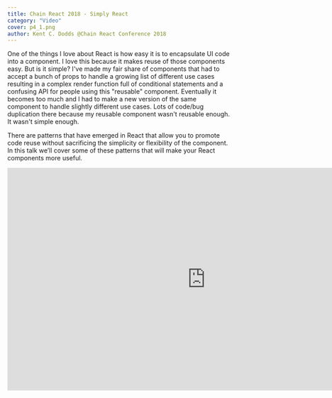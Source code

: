 ```yaml
---
title: Chain React 2018 - Simply React
category: "Video"
cover: p4_1.png
author: Kent C. Dodds @Chain React Conference 2018
---
```


One of the things I love about React is how easy it is to encapsulate UI code into a component. I love this because it makes reuse of those components easy. But is it simple? I've made my fair share of components that had to accept a bunch of props to handle a growing list of different use cases resulting in a complex render function full of conditional statements and a confusing API for people using this "reusable" component. Eventually it becomes too much and I had to make a new version of the same component to handle slightly different use cases. Lots of code/bug duplication there because my reusable component wasn't reusable enough. It wasn't simple enough.

There are patterns that have emerged in React that allow you to promote code reuse without sacrificing the simplicity or flexibility of the component. In this talk we’ll cover some of these patterns that will make your React components more useful.

<iframe width="892" height="502" src="https://www.youtube.com/embed/M9X2qGddHkU" frameborder="0" allow="autoplay; encrypted-media" allowfullscreen></iframe>

